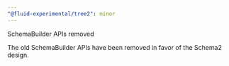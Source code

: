 ```yaml
---
"@fluid-experimental/tree2": minor
---
```


SchemaBuilder APIs removed

The old SchemaBuilder APIs have been removed in favor of the Schema2 design.
